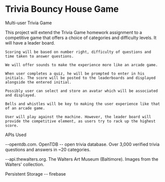 # Trivia Bouncy House Game
Multi-user Trivia Game

This project will extend the Trivia Game homework assignment to a competitive game that offers a choice of categories and difficulty levels. It will have a leader board.


    Scoring will be based on number right, difficulty of questions and time taken to answer questions.
    
    We will offer sounds to make the experience more like an arcade game.
    
    When user completes a quiz, he will be prompted to enter in his initials. The score will be posted to the leaderboards and displayed alongside the entered initial.
    
    Possibly user can select and store an avatar which will be associated and displayed.
    
    Bells and whistles will be key to making the user experience like that of an arcade game.
    
    User will play against the machine. However, the leader board will provide the competitive element, as users try to rack up the highest score.
    
APIs Used

--opentdb.com. OpenTDB -- open trivia database. Over 3,000 verified trivia questions and answers in ~20 categories.

--api.thewalters.org. The Walters Art Museum (Baltimore). Images from the Walters' collection.

Persistent Storage -- firebase

